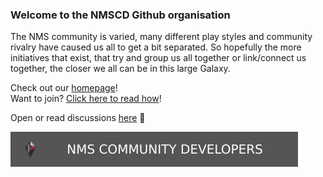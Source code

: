### Welcome to the NMSCD Github organisation

The NMS community is varied, many different play styles and community rivalry have caused us all to get a bit separated. So hopefully the more initiatives that exist, that try and group us all together or link/connect us together, the closer we all can be in this large Galaxy.

Check out our [homepage][website]! <br />
Want to join? [Click here to read how][join]!

Open or read discussions [here][githubDiscuss] 🦜

[![Supported by the No Man's Sky Community Developers & Designers](https://raw.githubusercontent.com/NMSCD/About/master/badge/no-status.svg)](https://github.com/NMSCD)

[website]: https://nmscd.github.io?ref=nmscdGithub
[join]: https://github.com/NMSCD/About#how-to-join?ref=nmscdGithub
[githubDiscuss]: https://github.com/NMSCD/community/discussions
